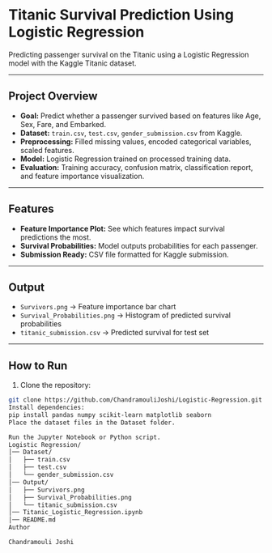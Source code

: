 # Titanic Survival Prediction Using Logistic Regression

Predicting passenger survival on the Titanic using a Logistic Regression model with the Kaggle Titanic dataset.

---

## Project Overview
- **Goal:** Predict whether a passenger survived based on features like Age, Sex, Fare, and Embarked.  
- **Dataset:** `train.csv`, `test.csv`, `gender_submission.csv` from Kaggle.  
- **Preprocessing:** Filled missing values, encoded categorical variables, scaled features.  
- **Model:** Logistic Regression trained on processed training data.  
- **Evaluation:** Training accuracy, confusion matrix, classification report, and feature importance visualization.  

---

## Features
- **Feature Importance Plot:** See which features impact survival predictions the most.  
- **Survival Probabilities:** Model outputs probabilities for each passenger.  
- **Submission Ready:** CSV file formatted for Kaggle submission.  

---

## Output
- `Survivors.png` → Feature importance bar chart  
- `Survival_Probabilities.png` → Histogram of predicted survival probabilities  
- `titanic_submission.csv` → Predicted survival for test set  

---

## How to Run
1. Clone the repository:  
```bash
git clone https://github.com/ChandramouliJoshi/Logistic-Regression.git
Install dependencies:
pip install pandas numpy scikit-learn matplotlib seaborn
Place the dataset files in the Dataset folder.

Run the Jupyter Notebook or Python script.
Logistic Regression/
│── Dataset/
│   ├── train.csv
│   ├── test.csv
│   └── gender_submission.csv
│── Output/
│   ├── Survivors.png
│   ├── Survival_Probabilities.png
│   └── titanic_submission.csv
│── Titanic_Logistic_Regression.ipynb
│── README.md
Author

Chandramouli Joshi
